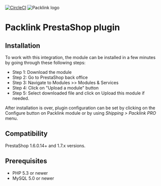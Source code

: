 [![CircleCI](https://circleci.com/gh/packlink-dev/prestashop_module.svg?style=svg&circle-token=564c0b9c6812f7355582911d3f8950ef2124eb58)](https://circleci.com/gh/packlink-dev/prestashop_module)
![Packlink logo](https://pro.packlink.es/public-assets/common/images/icons/packlink.svg)

# Packlink PrestaShop plugin

## Installation
To work with this integration, the module can be installed in a few minutes by going through these following steps:

- Step 1: Download the module
- Step 2: Go to PrestaShop back office
- Step 3: Navigate to Modules >> Modules & Services 
- Step 4: Click on "Upload a module" button 
- Step 5: Select downloaded file and click on Upload this module if needed.

After installation is over, plugin configuration can be set by clicking on the Configure button on 
Packlink module or by using _Shipping > Packlink PRO_ menu. 

## Compatibility
PrestaShop 1.6.0.14+ and 1.7.x versions.

## Prerequisites
- PHP 5.3 or newer
- MySQL 5.0 or newer
